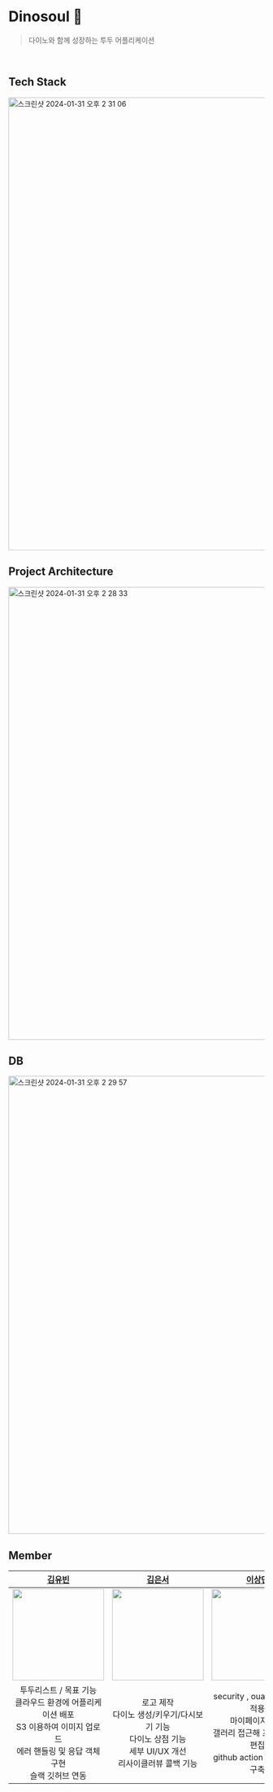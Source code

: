 # Dinosoul 🦖
>  다이노와 함께 성장하는 투두 어플리케이션 
<br>


## Tech Stack
<img width="890" alt="스크린샷 2024-01-31 오후 2 31 06" src="https://github.com/H2-AOAO/.github/assets/81500474/918a31de-a627-4d1f-87f6-203ccc8131ee">

## Project Architecture
<img width="890" alt="스크린샷 2024-01-31 오후 2 28 33" src="https://github.com/H2-AOAO/.github/assets/81500474/b5fa648d-eae0-4df3-b35f-ae26b6a8c324">

## DB 
<img width="900" alt="스크린샷 2024-01-31 오후 2 29 57" src="https://github.com/H2-AOAO/.github/assets/81500474/60f4a8f7-896e-40e8-8724-087663544955">

<!-- 
## Commit/PR Convention


## Branch Strategy

## API
[👉 CLICK HERE](https://kyukong.notion.site/API-c879f4354fbf4ccb9dc8cf140367838e?pvs=4)
<br>
<br>  -->

## Member
| [김유빈](https://github.com/kyukong) | [김은서](https://github.com/kimeunseo58) |[이상민](https://github.com/sangminee) | [최정윤](https://github.com/jeong-yooon) |
|:---:|:---:|:---:|:---:|
|<img src="https://github.com/kyukong.png" width="180" height="180" >|<img src="https://github.com/kimeunseo58.png" width="180" height="180" >| <img src="https://github.com/sangminee.png" width="180" height="180"> | <img src="https://github.com/jeong-yooon.png" width="180" height="180" >|
| 투두리스트 / 목표 기능 <br> 클라우드 환경에 어플리케이션 배포 <br> S3 이용하여 이미지 업로드 <br> 에러 핸들링 및 응답 객체 구현 <br> 슬랙 깃허브 연동| 로고 제작 <br> 다이노 생성/키우기/다시보기 기능 <br> 다이노 상점 기능 <br> 세부 UI/UX 개선 <br> 리사이클러뷰 콜백 기능 | security , ouath(카카오) 적용 <br> 마이페이지 기능 <br> 갤러리 접근해 프로필 사진 편집 <br> github action 으로 ci/cd 구축 | 문서 및 디자인 <br> 캘린더 기능 <br> 홈화면 스위칭 기능 <br> 다이어리 기능|
